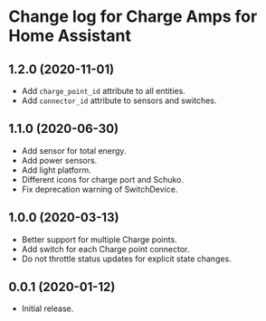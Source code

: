 # Change log for Charge Amps for Home Assistant

## 1.2.0 (2020-11-01)

- Add `charge_point_id` attribute to all entities.
- Add `connector_id` attribute to sensors and switches.

## 1.1.0 (2020-06-30)

- Add sensor for total energy.
- Add power sensors.
- Add light platform.
- Different icons for charge port and Schuko.
- Fix deprecation warning of SwitchDevice.

## 1.0.0 (2020-03-13)

- Better support for multiple Charge points.
- Add switch for each Charge point connector.
- Do not throttle status updates for explicit state changes.

## 0.0.1 (2020-01-12)

- Initial release.
